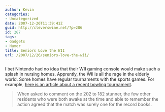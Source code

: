 ```yaml
---
author: Kevin
categories:
- Uncategorized
date: 2007-12-26T11:39:41Z
guid: http://cleverswine.net/?p=286
id: 287
tags:
- Gadgets
- Humor
title: Seniors Love the WII
url: /2007/12/26/seniors-love-the-wii/
---
```


I bet Nintendo had no idea that their WII gaming console would make such a splash in nursing homes. Apprently, the WII is all the rage in the elderly world. Some homes have regular tournaments with the sports games. For example, [here is an article about a recent bowling tournament](http://www.engadget.com/2007/12/26/wii-bowler-beats-real-bowler-in-senior-videogame-tourney/).

> When asked to comment on the 202 to 182 stunner, the few other residents who were both awake at the time and able to remember the action agreed that the match was surely one for the record books.